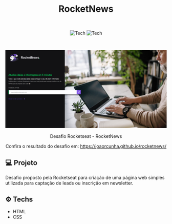 <h1 align="center">RocketNews</h1>

<br />

<p align="center">
  <img alt="Tech" src="https://img.shields.io/badge/HTML-ea6227?style=for-the-badge" />
  <img alt="Tech" src="https://img.shields.io/badge/CSS-149fda?style=for-the-badge" />
</p>

<br />

<p align="center">  
   <img src="https://github.com/joaorcunha/rocketnews/blob/gh-pages/banner.PNG?raw=true" />
    
 </p>
 
 <p align="center">
  Desafio Rocketseat - RocketNews
  
</p>

<p align="center">
  Confira o resultado do desafio em: <a href="https://joaorcunha.github.io/rocketnews/" target="_blank">https://joaorcunha.github.io/rocketnews/</a></em>
   
</p>

## :computer: Projeto

<p>Desafio proposto pela Rocketseat para criação de uma página web simples utilizada para captação de leads ou inscrição em newsletter.
</p>

## :gear: Techs

* HTML
* CSS
